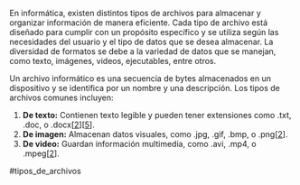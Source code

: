 En informática, existen distintos tipos de archivos para almacenar y organizar información de manera eficiente. Cada tipo de archivo está diseñado para cumplir con un propósito específico y se utiliza según las necesidades del usuario y el tipo de datos que se desea almacenar. La diversidad de formatos se debe a la variedad de datos que se manejan, como texto, imágenes, videos, ejecutables, entre otros.

Un archivo informático es una secuencia de bytes almacenados en un dispositivo y se identifica por un nombre y una descripción. Los tipos de archivos comunes incluyen:

1. **De texto:** Contienen texto legible y pueden tener extensiones como .txt, .doc, o .docx[[2](https://www.geeknetic.es/Guia/91/Los-archivos-tipos-extensiones-y-programas-para-su-uso.html)][[5](https://concepto.de/archivo-informatico/)].
2. **De imagen:** Almacenan datos visuales, como .jpg, .gif, .bmp, o .png[[2](https://www.geeknetic.es/Guia/91/Los-archivos-tipos-extensiones-y-programas-para-su-uso.html)].
3. **De video:** Guardan información multimedia, como .avi, .mp4, o .mpeg[[2](https://www.geeknetic.es/Guia/91/Los-archivos-tipos-extensiones-y-programas-para-su-uso.html)].

#tipos_de_archivos
